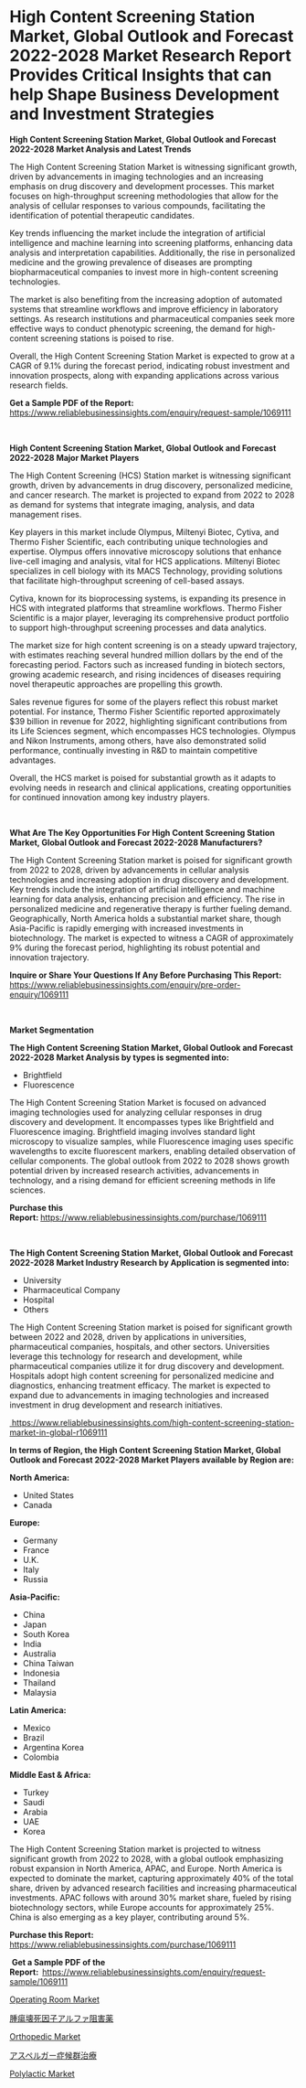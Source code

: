 <p><h1>High Content Screening Station Market, Global Outlook and Forecast 2022-2028 Market Research Report Provides Critical Insights that can help Shape Business Development and Investment Strategies</h1></p><p><strong>High Content Screening Station Market, Global Outlook and Forecast 2022-2028 Market Analysis and Latest Trends</strong></p>
<p><p>The High Content Screening Station Market is witnessing significant growth, driven by advancements in imaging technologies and an increasing emphasis on drug discovery and development processes. This market focuses on high-throughput screening methodologies that allow for the analysis of cellular responses to various compounds, facilitating the identification of potential therapeutic candidates. </p><p>Key trends influencing the market include the integration of artificial intelligence and machine learning into screening platforms, enhancing data analysis and interpretation capabilities. Additionally, the rise in personalized medicine and the growing prevalence of diseases are prompting biopharmaceutical companies to invest more in high-content screening technologies.</p><p>The market is also benefiting from the increasing adoption of automated systems that streamline workflows and improve efficiency in laboratory settings. As research institutions and pharmaceutical companies seek more effective ways to conduct phenotypic screening, the demand for high-content screening stations is poised to rise.</p><p>Overall, the High Content Screening Station Market is expected to grow at a CAGR of 9.1% during the forecast period, indicating robust investment and innovation prospects, along with expanding applications across various research fields.</p></p>
<p><strong>Get a Sample PDF of the Report:&nbsp;</strong> <a href="https://www.reliablebusinessinsights.com/enquiry/request-sample/1069111">https://www.reliablebusinessinsights.com/enquiry/request-sample/1069111</a></p>
<p>&nbsp;</p>
<p><strong>High Content Screening Station Market, Global Outlook and Forecast 2022-2028 Major Market Players</strong></p>
<p><p>The High Content Screening (HCS) Station market is witnessing significant growth, driven by advancements in drug discovery, personalized medicine, and cancer research. The market is projected to expand from 2022 to 2028 as demand for systems that integrate imaging, analysis, and data management rises.</p><p>Key players in this market include Olympus, Miltenyi Biotec, Cytiva, and Thermo Fisher Scientific, each contributing unique technologies and expertise. Olympus offers innovative microscopy solutions that enhance live-cell imaging and analysis, vital for HCS applications. Miltenyi Biotec specializes in cell biology with its MACS Technology, providing solutions that facilitate high-throughput screening of cell-based assays.</p><p>Cytiva, known for its bioprocessing systems, is expanding its presence in HCS with integrated platforms that streamline workflows. Thermo Fisher Scientific is a major player, leveraging its comprehensive product portfolio to support high-throughput screening processes and data analytics.</p><p>The market size for high content screening is on a steady upward trajectory, with estimates reaching several hundred million dollars by the end of the forecasting period. Factors such as increased funding in biotech sectors, growing academic research, and rising incidences of diseases requiring novel therapeutic approaches are propelling this growth.</p><p>Sales revenue figures for some of the players reflect this robust market potential. For instance, Thermo Fisher Scientific reported approximately $39 billion in revenue for 2022, highlighting significant contributions from its Life Sciences segment, which encompasses HCS technologies. Olympus and Nikon Instruments, among others, have also demonstrated solid performance, continually investing in R&D to maintain competitive advantages.</p><p>Overall, the HCS market is poised for substantial growth as it adapts to evolving needs in research and clinical applications, creating opportunities for continued innovation among key industry players.</p></p>
<p>&nbsp;</p>
<p><strong>What Are The Key Opportunities For High Content Screening Station Market, Global Outlook and Forecast 2022-2028 Manufacturers?</strong></p>
<p><p>The High Content Screening Station market is poised for significant growth from 2022 to 2028, driven by advancements in cellular analysis technologies and increasing adoption in drug discovery and development. Key trends include the integration of artificial intelligence and machine learning for data analysis, enhancing precision and efficiency. The rise in personalized medicine and regenerative therapy is further fueling demand. Geographically, North America holds a substantial market share, though Asia-Pacific is rapidly emerging with increased investments in biotechnology. The market is expected to witness a CAGR of approximately 9% during the forecast period, highlighting its robust potential and innovation trajectory.</p></p>
<p><strong>Inquire or Share Your Questions If Any Before Purchasing This Report:</strong> <a href="https://www.reliablebusinessinsights.com/enquiry/pre-order-enquiry/1069111">https://www.reliablebusinessinsights.com/enquiry/pre-order-enquiry/1069111</a></p>
<p>&nbsp;</p>
<p><strong>Market Segmentation</strong></p>
<p><strong>The High Content Screening Station Market, Global Outlook and Forecast 2022-2028 Market Analysis by types is segmented into:</strong></p>
<p><ul><li>Brightfield</li><li>Fluorescence</li></ul></p>
<p><p>The High Content Screening Station Market is focused on advanced imaging technologies used for analyzing cellular responses in drug discovery and development. It encompasses types like Brightfield and Fluorescence imaging. Brightfield imaging involves standard light microscopy to visualize samples, while Fluorescence imaging uses specific wavelengths to excite fluorescent markers, enabling detailed observation of cellular components. The global outlook from 2022 to 2028 shows growth potential driven by increased research activities, advancements in technology, and a rising demand for efficient screening methods in life sciences.</p></p>
<p><strong>Purchase this Report:&nbsp;</strong><a href="https://www.reliablebusinessinsights.com/purchase/1069111">https://www.reliablebusinessinsights.com/purchase/1069111</a></p>
<p>&nbsp;</p>
<p><strong>The High Content Screening Station Market, Global Outlook and Forecast 2022-2028 Market Industry Research by Application is segmented into:</strong></p>
<p><ul><li>University</li><li>Pharmaceutical Company</li><li>Hospital</li><li>Others</li></ul></p>
<p><p>The High Content Screening Station market is poised for significant growth between 2022 and 2028, driven by applications in universities, pharmaceutical companies, hospitals, and other sectors. Universities leverage this technology for research and development, while pharmaceutical companies utilize it for drug discovery and development. Hospitals adopt high content screening for personalized medicine and diagnostics, enhancing treatment efficacy. The market is expected to expand due to advancements in imaging technologies and increased investment in drug development and research initiatives.</p></p>
<p><a href="https://www.reliablebusinessinsights.com/high-content-screening-station-market-in-global-r1069111">&nbsp;https://www.reliablebusinessinsights.com/high-content-screening-station-market-in-global-r1069111</a></p>
<p><strong>In terms of Region, the High Content Screening Station Market, Global Outlook and Forecast 2022-2028 Market Players available by Region are:</strong></p>
<p>
    <p> <strong> North America: </strong>
        <ul>
            <li>United States</li>
            <li>Canada</li>
        </ul>
        </p> 
    <p> <strong> Europe: </strong>
        <ul>
            <li>Germany</li>
            <li>France</li>
            <li>U.K.</li>
            <li>Italy</li>
            <li>Russia</li>
        </ul>
        </p> 
    <p> <strong> Asia-Pacific: </strong>
        <ul>
            <li>China</li>
            <li>Japan</li>
            <li>South Korea</li>
            <li>India</li>
            <li>Australia</li>
            <li>China Taiwan</li>
            <li>Indonesia</li>
            <li>Thailand</li>
            <li>Malaysia</li>
        </ul>
        </p> 
    <p> <strong> Latin America: </strong>
        <ul>
            <li>Mexico</li>
            <li>Brazil</li>
            <li>Argentina Korea</li>
            <li>Colombia</li>
        </ul>
        </p> 
    <p> <strong> Middle East & Africa: </strong>
        <ul>
            <li>Turkey</li>
            <li>Saudi</li>
            <li>Arabia</li>
            <li>UAE</li>
            <li>Korea</li>
        </ul>
    </p>
    </p>
<p><p>The High Content Screening Station market is projected to witness significant growth from 2022 to 2028, with a global outlook emphasizing robust expansion in North America, APAC, and Europe. North America is expected to dominate the market, capturing approximately 40% of the total share, driven by advanced research facilities and increasing pharmaceutical investments. APAC follows with around 30% market share, fueled by rising biotechnology sectors, while Europe accounts for approximately 25%. China is also emerging as a key player, contributing around 5%.</p></p>
<p><strong>Purchase this Report: </strong><a href="https://www.reliablebusinessinsights.com/purchase/1069111">https://www.reliablebusinessinsights.com/purchase/1069111</a></p>
<p>&nbsp;<strong>Get a Sample PDF of the Report:&nbsp;&nbsp;</strong><a href="https://www.reliablebusinessinsights.com/enquiry/request-sample/1069111">https://www.reliablebusinessinsights.com/enquiry/request-sample/1069111</a></p>
<p><strong></strong></p>
<p><p><a href="https://www.linkedin.com/pulse/operating-room-market-industry-landscape-growth-trajectories-uidof?trackingId=i0Xh%2BOxpRv2JM1VE6nPpqQ%3D%3D">Operating Room Market</a></p><p><a href="https://medium.com/@mandysw5k1a/2024%E5%B9%B4%E3%81%8B%E3%82%892031%E5%B9%B4%E3%81%BE%E3%81%A7%E3%81%AE9-1-%E3%81%AEcagr%E3%81%A7%E6%8B%A1%E5%A4%A7%E3%81%97%E3%81%A6%E3%81%84%E3%82%8B%E8%85%AB%E7%98%8D%E5%A3%8A%E6%AD%BB%E5%9B%A0%E5%AD%90%E3%82%A2%E3%83%AB%E3%83%95%E3%82%A1%E9%98%BB%E5%AE%B3%E5%89%A4%E5%B8%82%E5%A0%B4%E3%81%AE%E8%A6%8F%E6%A8%A1%E3%81%AB%E9%96%A2%E3%81%99%E3%82%8B%E6%B4%9E%E5%AF%9F-56e2bec8539b">腫瘍壊死因子アルファ阻害薬</a></p><p><a href="https://www.linkedin.com/pulse/orthopedic-market-trends-growth-outlook-2024-2031-approacht-eotvf?trackingId=C7ATLNST3LQSCu5lUG2KkQ%3D%3D">Orthopedic Market</a></p><p><a href="https://medium.com/@mandysw5k1a/%E3%82%A2%E3%82%B9%E3%83%9A%E3%83%AB%E3%82%AC%E3%83%BC%E7%97%87%E5%80%99%E7%BE%A4%E6%B2%BB%E7%99%82%E5%B8%82%E5%A0%B4%E3%81%AE%E8%A6%8F%E6%A8%A1%E3%81%A8%E3%82%B7%E3%82%A7%E3%82%A2%E5%88%86%E6%9E%90-%E6%88%90%E9%95%B7%E5%8B%95%E5%90%91%E3%81%A8%E4%BA%88%E6%B8%AC-2024-2031-42c59c775e61">アスペルガー症候群治療</a></p><p><a href="https://www.linkedin.com/pulse/unlocking-growth-potential-market-strategic-analysis-polylactic-w5skf?trackingId=4vmMTb13S7CnZD1dG%2Bui8w%3D%3D">Polylactic Market</a></p></p>